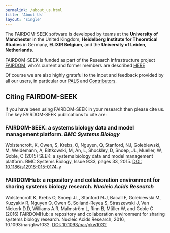 ```yaml
---
permalink: /about_us.html
title: 'About Us'
layout: 'single'
---
```


The FAIRDOM-SEEK software is developed by teams at the **University of Manchester** in the United Kingdom, **Heidelberg Institute for Theoretical Studies** in Germany, **ELIXIR Belgium**, and the **University of Leiden, Netherlands**.

FAIRDOM-SEEK is funded as part of the Research Infrastructure project [FAIRDOM](https://fair-dom.org), who's current and former members are described [HERE](https://fair-dom.org/about-fairdom/people/)

Of course we are also highly grateful to the input and feedback provided by all our users, 
in particular our [PALS](https://fair-dom.org/communities/pals/pals-gallery/) and [Contributors](https://github.com/seek4science/seek/graphs/contributors).

## Citing FAIRDOM-SEEK

If you have been using FAIRDOM-SEEK in your research then please cite us. The key FAIRDOM-SEEK publications to cite are:

### FAIRDOM-SEEK: a systems biology data and model management platform. _BMC Systems Biology_

Wolstencroft, K, Owen, S, Krebs, O, Nguyen, Q, Stanford, NJ, Golebiewski, M, Weidemann, A, Bittkowski, M, An, L, Shockley, D, Snoep, JL, Mueller, W, Goble, C (2015) 
SEEK: a systems biology data and model management platform. BMC Systems Biology, Issue 9:33, pages 33, 2015. 
[DOI: 10.1186/s12918-015-0174-y](https://dx.doi.org/10.1186/s12918-015-0174-y)


### FAIRDOMHub: a repository and collaboration environment for sharing systems biology research. _Nucleic Acids Research_

Wolstencroft K, Krebs O, Snoep J.L, Stanford N.J, Bacall F, Golebiewski M, Kuzyakiv R, Nguyen Q, Owen S, Soiland-Reyes S, Straszewski J, Van Niekerk D.D, Williams A.R, 
Malmström L, Rinn B, Müller W, and Goble C (2016) FAIRDOMHub: a repository and collaboration environment for sharing systems biology research. Nucleic Acids Research, 2016, 10.1093/nar/gkw1032.
  [DOI: 10.1093/nar/gkw1032](https://dx.doi.org/10.1093/nar/gkw1032)
